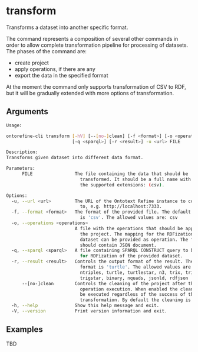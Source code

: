 # transform

Transforms a dataset into another specific format.

The command represents a composition of several other commands in order to allow complete transformation pipeline
for processing of datasets.
The phases of the command are:
- create project
- apply operations, if there are any
- export the data in the specified format

At the moment the command only supports transformation of CSV to RDF, but it will be gradually extended with more
options of transformation.

## Arguments

```bash
Usage:

ontorefine-cli transform [-hV] [--[no-]clean] [-f <format>] [-o <operations>]
                         [-q <sparql>] [-r <result>] -u <url> FILE

Description:
Transforms given dataset into different data format.

Parameters:
      FILE                The file containing the data that should be
                            transformed. It should be a full name with one of
                            the supported extensions: (csv).

Options:
  -u, --url <url>         The URL of the Ontotext Refine instance to connect
                            to, e.g. http://localhost:7333.
  -f, --format <format>   The format of the provided file. The default format
                            is 'csv'. The allowed values are: csv
  -o, --operations <operations>
                          A file with the operations that should be applied to
                            the project. The mapping for the RDFization of the
                            dataset can be provided as operation. The file
                            should contain JSON document.
  -q, --sparql <sparql>   A file containing SPARQL CONSTRUCT query to be used
                            for RDFization of the provided dataset.
  -r, --result <result>   Controls the output format of the result. The default
                            format is 'turtle'. The allowed values are: rdfxml,
                            ntriples, turtle, turtlestar, n3, trix, trig,
                            trigstar, binary, nquads, jsonld, rdfjson
      --[no-]clean        Controls the cleaning of the project after the
                            operation execution. When enabled the clean up will
                            be executed regardless of the success of the
                            transformation. By default the cleaning is enabled.
  -h, --help              Show this help message and exit.
  -V, --version           Print version information and exit.
```

## Examples

TBD
